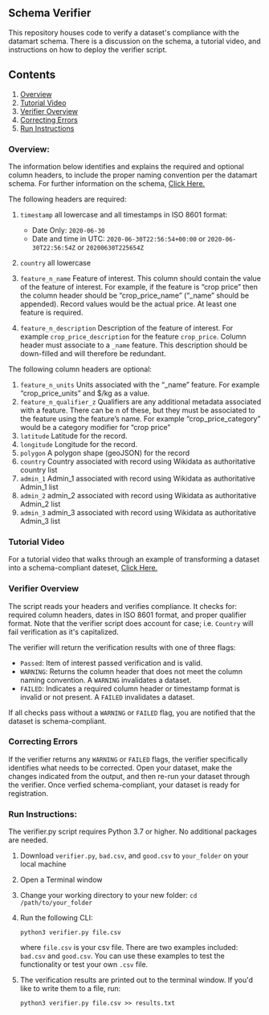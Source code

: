 ## Schema Verifier
This repository houses code to verify a dataset's compliance with the datamart schema. There is a discussion on the schema, a tutorial video, and instructions on how to deploy the verifier script.

## Contents
1. [Overview](#overview)
2. [Tutorial Video](#tutorial-video)
3. [Verifier Overview](#verifier-overview)
4. [Correcting Errors](#correcting-errors)
5. [Run Instructions](#run-instructions)

### Overview:
 The information below identifies and explains the required and optional column headers, to include the proper naming convention per the datamart schema. For further information on the schema, <a href="https://docs.google.com/presentation/d/1n91lkhDc5XYGuYPQDLiodj4vYlR-pZ6d6_dgvnw-400/edit?usp=sharing">Click Here.</a>
  
  The following headers are required:
  1. `timestamp` all lowercase and all timestamps in ISO 8601 format:
  
      - Date Only: `2020-06-30`
      - Date and time in UTC:	`2020-06-30T22:56:54+00:00` or
                              `2020-06-30T22:56:54Z` or
                              `20200630T225654Z`
  2. `country` all lowercase
  3. `feature_n_name` Feature of interest. This column should contain the value of the feature of interest. For example, if the feature is “crop price” then the column header should be “crop_price_name” (“_name” should be appended). Record values would be the actual price. At least one feature is required. 
  4. `feature_n_description` Description of the feature of interest. For example `crop_price_description` for the feature `crop_price`. Column header must associate to a `_name` feature. This description should be down-filled and will therefore be redundant.
  
   The following column headers are optional:
   1. `feature_n_units` Units associated with the “_name” feature. For example “crop_price_units” and $/kg as a value. 
   2. `feature_n_qualifier_z` Qualifiers are any additional metadata associated with a feature. There can be n of these, but they must be associated to the feature using the feature’s name. For example “crop_price_category” would be a category modifier for “crop price”
   3. `latitude` Latitude for the record.
   4. `longitude` Longitude for the record.
   5. `polygon` A polygon shape (geoJSON) for the record
   6. `country` Country associated with record using Wikidata as authoritative country list
   7. `admin_1` Admin_1 associated with record using Wikidata as authoritative Admin_1 list
   8. `admin_2` admin_2 associated with record using Wikidata as authoritative Admin_2 list
   9. `admin_3` admin_3 associated with record using Wikidata as authoritative Admin_3 list
   
### Tutorial Video
For a tutorial video that walks through an example of transforming a dataset into a schema-compliant dateset, <a href="https://drive.google.com/file/d/1RqgscMfhTWe2qt8qGm9RncEFvduJH5qq/view">Click Here.</a>

### Verifier Overview
  The script reads your headers and verifies compliance. It checks for: required column headers, dates in ISO 8601 format, and proper qualifier format. Note that the verifier script does account for case; i.e. `Country` will fail verification as it's capitalized.  
  
  The verifier will return the verification results with one of three flags:
  
  - `Passed`: Item of interest passed verification and is valid.
  - `WARNING`: Returns the column header that does not meet the column naming convention. A `WARNING` invalidates a dataset.
  - `FAILED`: Indicates a required column header or timestamp format is invalid or not present. A `FAILED` invalidates a dataset.
  
  If all checks pass without a `WARNING` or `FAILED` flag, you are notified that the dataset is schema-compliant.

### Correcting Errors
If the verifier returns any `WARNING` or `FAILED` flags, the verifier specifically identifies what needs to be corrected.  Open your dataset, make the changes indicated from the output, and then re-run your dataset through the verifier. Once verfied schema-compliant, your dataset is ready for registration.

### Run Instructions:
The verifier.py script requires Python 3.7 or higher. No additional packages are needed. 

  1. Download `verifier.py`, `bad.csv`, and `good.csv` to `your_folder` on your local machine
  2. Open a Terminal window
  3. Change your working directory to your new folder: `cd /path/to/your_folder`
  4. Run the following CLI: 
  
        `python3 verifier.py file.csv` 
  
        where `file.csv` is your csv file. There are two examples included: `bad.csv` and `good.csv`. You can use these examples to test the functionality or test your own `.csv` file.
  
  5. The verification results are printed out to the terminal window. If you'd like to write them to a file, run: 
  
        `python3 verifier.py file.csv >> results.txt`  
